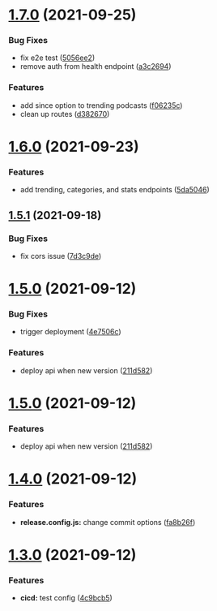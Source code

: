 # [1.7.0](https://github.com/garredow/foxcasts-api/compare/v1.6.0...v1.7.0) (2021-09-25)


### Bug Fixes

* fix e2e test ([5056ee2](https://github.com/garredow/foxcasts-api/commit/5056ee2eda7d4c65bb647ae11a1cca5ced4906af))
* remove auth from health endpoint ([a3c2694](https://github.com/garredow/foxcasts-api/commit/a3c2694c0a9238903a6793773e1d5b6ebc4c0531))


### Features

* add since option to trending podcasts ([f06235c](https://github.com/garredow/foxcasts-api/commit/f06235c320802ad4fb110e9cdb5b4497a626a36c))
* clean up routes ([d382670](https://github.com/garredow/foxcasts-api/commit/d382670fe205793acb4c1ae9cc85cf1c42d044bb))

# [1.6.0](https://github.com/garredow/foxcasts-api/compare/v1.5.1...v1.6.0) (2021-09-23)


### Features

* add trending, categories, and stats endpoints ([5da5046](https://github.com/garredow/foxcasts-api/commit/5da5046a6ff48b08e6ae189d2fc8a27ff39244c5))

## [1.5.1](https://github.com/garredow/foxcasts-api/compare/v1.5.0...v1.5.1) (2021-09-18)


### Bug Fixes

* fix cors issue ([7d3c9de](https://github.com/garredow/foxcasts-api/commit/7d3c9de68952a3b8e90e3fb088e45efed58b147c))

# [1.5.0](https://github.com/garredow/foxcasts-api/compare/v1.4.0...v1.5.0) (2021-09-12)


### Bug Fixes

* trigger deployment ([4e7506c](https://github.com/garredow/foxcasts-api/commit/4e7506cdf76a06de39a962f7660ef270aca41b31))


### Features

* deploy api when new version ([211d582](https://github.com/garredow/foxcasts-api/commit/211d5827e15eff7755a99f12d7b295289f0c5122))

# [1.5.0](https://github.com/garredow/foxcasts-api/compare/v1.4.0...v1.5.0) (2021-09-12)


### Features

* deploy api when new version ([211d582](https://github.com/garredow/foxcasts-api/commit/211d5827e15eff7755a99f12d7b295289f0c5122))

# [1.4.0](https://github.com/garredow/foxcasts-api/compare/v1.3.0...v1.4.0) (2021-09-12)


### Features

* **release.config.js:** change commit options ([fa8b26f](https://github.com/garredow/foxcasts-api/commit/fa8b26f9c52f375238c5449a350c63d007e677c0))

# [1.3.0](https://github.com/garredow/foxcasts-api/compare/v1.2.0...v1.3.0) (2021-09-12)


### Features

* **cicd:** test config ([4c9bcb5](https://github.com/garredow/foxcasts-api/commit/4c9bcb5bda148b3651a1e2b8b76709f4f5c9ddc0))
